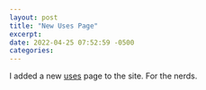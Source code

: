 ```yaml
---
layout: post
title: "New Uses Page"
excerpt: 
date: 2022-04-25 07:52:59 -0500
categories: 
---
```


I added a new [uses]({{site.url}}/uses) page to the site. For the nerds.
